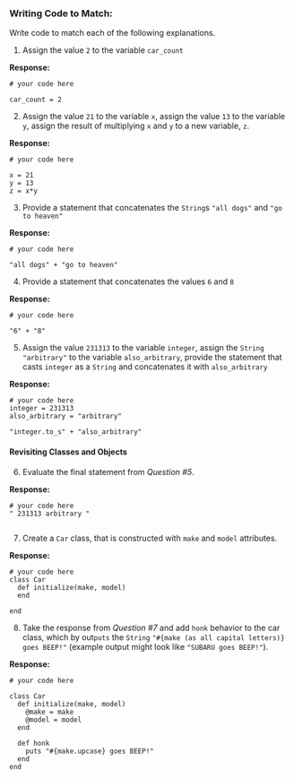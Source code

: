 ### Writing Code to Match:

Write code to match each of the following explanations.

1) Assign the value `2` to the variable `car_count`

**Response:**



```
# your code here

car_count = 2

```

2) Assign the value `21` to the variable `x`, assign the value `13` to the variable `y`, assign the result of multiplying `x` and `y` to a new variable, `z`.

**Response:**

```
# your code here

x = 21
y = 13
z = x*y
```

3) Provide a statement that concatenates the `String`s `"all dogs"` and `"go to heaven"`

**Response:**

```
# your code here

"all dogs" + "go to heaven"
```

4) Provide a statement that concatenates the values `6` and `8`

**Response:**

```
# your code here

"6" + "8"
```

5) Assign the value `231313` to the variable `integer`, assign the `String` `"arbitrary"` to the variable `also_arbitrary`, provide the statement that casts `integer` as a `String` and concatenates it with `also_arbitrary`

**Response:**

```
# your code here
integer = 231313
also_arbitrary = "arbitrary"

"integer.to_s" + "also_arbitrary"

```

#### Revisiting Classes and Objects

6) Evaluate the final statement from *Question #5*.

**Response:**

```
# your code here
" 231313 arbitrary "


```

7) Create a `Car` class, that is constructed with `make` and `model` attributes.

**Response:**

```
# your code here
class Car
  def initialize(make, model)
  end

end
```

8) Take the response from *Question #7* and add `honk` behavior to the car class, which by out`puts` the `String` `"#{make (as all capital letters)} goes BEEP!"` (example output might look like `"SUBARU goes BEEP!"`).

**Response:**

```
# your code here

class Car
  def initialize(make, model)
    @make = make
    @model = model
  end

  def honk
    puts "#{make.upcase} goes BEEP!"
  end
end






```
